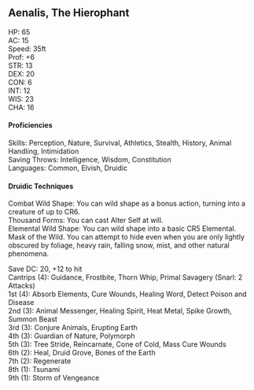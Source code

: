 ## Aenalis, The Hierophant 

HP: 65 \
AC: 15 \
Speed: 35ft \
Prof: +6 \
STR: 13 \
DEX: 20 \
CON: 6 \
INT: 12 \
WIS: 23 \
CHA: 16

#### Proficiencies
Skills: Perception, Nature, Survival, Athletics, Stealth, History, Animal Handling, Intimidation \
Saving Throws: Intelligence, Wisdom, Constitution \
Languages: Common, Elvish, Druidic 

#### Druidic Techniques
Combat Wild Shape: You can wild shape as a bonus action, turning into a creature of up to CR6. \
Thousand Forms: You can cast Alter Self at will. \
Elemental Wild Shape: You can wild shape into a basic CR5 Elemental. \
Mask of the Wild. You can attempt to hide even when you are only lightly obscured by foliage, heavy rain, falling snow, mist, and other natural phenomena. 

Save DC: 20, +12 to hit \
Cantrips (4): Guidance, Frostbite, Thorn Whip, Primal Savagery (Snarl: 2 Attacks) \
1st (4): Absorb Elements, Cure Wounds, Healing Word, Detect Poison and Disease \
2nd (3): Animal Messenger, Healing Spirit, Heat Metal, Spike Growth, Summon Beast \
3rd (3): Conjure Animals, Erupting Earth \
4th (3): Guardian of Nature, Polymorph \
5th (3): Tree Stride, Reincarnate, Cone of Cold, Mass Cure Wounds \
6th (2): Heal, Druid Grove, Bones of the Earth \
7th (2): Regenerate \
8th (1): Tsunami \
9th (1): Storm of Vengeance
